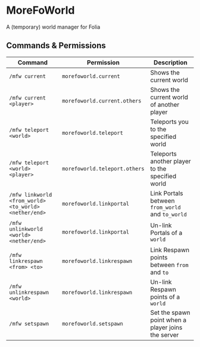 # MoreFoWorld

A (temporary) world manager for Folia

## Commands & Permissions

| Command                                               | Permission                    | Description                                        |
|-------------------------------------------------------|-------------------------------|----------------------------------------------------|
| `/mfw current`                                        | `morefoworld.current`         | Shows the current world                            |
| `/mfw current <player>`                               | `morefoworld.current.others`  | Shows the current world of another player          |
| `/mfw teleport <world>`                               | `morefoworld.teleport`        | Teleports you to the specified world               |
| `/mfw teleport <world> <player>`                      | `morefoworld.teleport.others` | Teleports another player to the specified world    |
| `/mfw linkworld <from_world> <to_world> <nether/end>` | `morefoworld.linkportal`      | Link Portals between `from_world` and `to_world`   |
| `/mfw unlinkworld <world> <nether/end>`               | `morefoworld.linkportal`      | Un-link Portals of a `world`                       |
| `/mfw linkrespawn <from> <to>`                        | `morefoworld.linkrespawn`     | Link Respawn points between `from` and `to`        |
| `/mfw unlinkrespawn <world>`                          | `morefoworld.linkrespawn`     | Un-link Respawn points of a `world`                |
| `/mfw setspawn`                                       | `morefoworld.setspawn`        | Set the spawn point when a player joins the server |